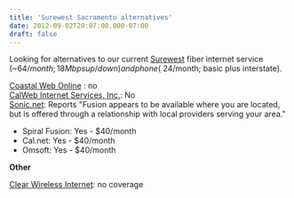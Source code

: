 ```yaml
---
title: 'Surewest Sacramento alternatives'
date: 2012-09-02T20:07:00.000-07:00
draft: false
---
```


Looking for alternatives to our current [Surewest](http://www.surewest.com/) fiber internet service (~$64/month; 18Mbps up/down) and phone (~$24/month; basic plus interstate).  
  
[Coastal Web Online](http://www.cwo.com/) : no  
[CalWeb Internet Services, Inc.](http://www.calweb.com/): No  
[Sonic.net](http://www.sonic.net/): Reports "Fusion appears to be available where you are located, but is offered through a relationship with local providers serving your area."  

*   Spiral Fusion: Yes - $40/month 
*   Cal.net: Yes - $40/month 
*   Omsoft: Yes - $40/month 

  

**Other**  
  
[Clear Wireless Internet](http://clear.com/): no coverage